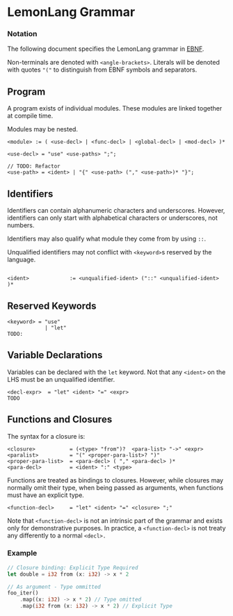 
# LemonLang Grammar


### Notation

The following document specifies the LemonLang grammar in
[EBNF](https://en.wikipedia.org/wiki/Extended_Backus%E2%80%93Naur_form).

Non-terminals are denoted with `<angle-brackets>`.
Literals will be denoted with quotes `"("` to distinguish from
EBNF symbols and separators.

## Program

A program exists of individual modules.
These modules are linked together at compile time.

Modules may be nested.

```
<module> := ( <use-decl> | <func-decl> | <global-decl> | <mod-decl> )*

<use-decl> = "use" <use-paths> ";";

// TODO: Refactor
<use-path> = <ident> | "{" <use-path> ("," <use-path>)* "}";

```

## Identifiers

Identifiers can contain alphanumeric characters and underscores.
However, identifiers can only start with alphabetical characters
or underscores, not numbers.

Identifiers may also qualify what module they come from by using `::`.

Unqualified identifiers may not conflict with `<keyword>`s reserved
by the language.

```

<ident>             := <unqualified-ident> ("::" <unqualified-ident> )*

```

## Reserved Keywords

```
<keyword> = "use"
            | "let"
TODO:
```

## Variable Declarations

Variables can be declared with the `let` keyword.
Not that any `<ident>` on the LHS must be an unqualified identifier.

```
<decl-expr>  = "let" <ident> "=" <expr> 
TODO
```


## Functions and Closures

The syntax for a closure is:

```
<closure>           = (<type> "from")?  <para-list> "->" <expr>
<paralist>          = "(" <proper-para-list>? ")"
<proper-para-list>  = <para-decl> ( "," <para-decl> )*
<para-decl>         = <ident> ":" <type>
```

Functions are treated as bindings to closures.
However, while closures may normally omit their type, when being passed
as arguments, when functions must have an explicit type.

```
<function-decl>     = "let" <ident> "=" <closure> ";"
```
Note that `<function-decl>` is not an intrinsic part of the
grammar and exists only for demonstrative purposes.
In practice, a `<function-decl>` is not treaty any differently
to a normal `<decl>.`

### Example

```rust
// Closure binding: Explicit Type Required
let double = i32 from (x: i32) -> x * 2

// As argument - Type ommitted
foo_iter()
    .map((x: i32) -> x * 2) // Type omitted
    .map(i32 from (x: i32) -> x * 2) // Explicit Type
```
